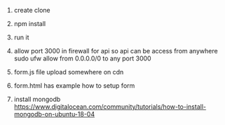 1. create clone
2. npm install
3. run it 
4. allow port 3000 in firewall for api so api can be access from anywhere
sudo ufw allow from 0.0.0.0/0 to any port 3000

5. form.js file upload somewhere on cdn
6. form.html has example how to setup form

7. install mongodb
https://www.digitalocean.com/community/tutorials/how-to-install-mongodb-on-ubuntu-18-04